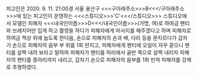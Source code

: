 피고인은 2020. 9. 11. 21:00경 서울 용산구 <<<구아래주소>>>B<<</구아래주소>>>에 있는 피고인이 운영하는 <<<스튜디오>>>'C'<<</스튜디오>>> 스튜디오에서 모델인 피해자 <<<내국인이름>>>D<<</내국인이름>>>(가명, 여)로 하여금 팬티와 브래지어만 입게 하고 촬영을 하다가 피해자에게 마사지를 해주겠다고 하며 피해자로 하여금 책상 위에 눕도록 한다음, 손으로 피해자의 손과 배, 다리 등을 문지르다가 갑자기 손으로 피해자의 음부 부 위를 1회 만지고, 피해자에게 팬티에 오일이 자꾸 묻으니 팬티를 살짝 내려 보라고 말하여 피해자가 팬티를 허리에서 골반 쪽으로 살짝 내리자 피해자의 팬티를 종아리까지 내리고, 갑자기 손으로 피해자의 음부를 1회 만져 피해자를 강제로 추행하였다.